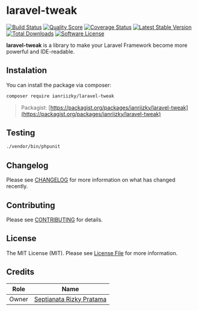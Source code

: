 # laravel-tweak

[![Build Status](https://travis-ci.com/ianriizky/laravel-tweak.svg)](https://travis-ci.org/ianriizky/laravel-tweak)
[![Quality Score](https://img.shields.io/scrutinizer/g/ianriizky/laravel-tweak.svg?style=flat)](https://scrutinizer-ci.com/g/ianriizky/laravel-tweak)
[![Coverage Status](https://coveralls.io/repos/github/ianriizky/laravel-tweak/badge.svg)](https://coveralls.io/github/ianriizky/laravel-tweak)
[![Latest Stable Version](https://poser.pugx.org/ianriizky/laravel-tweak/v/stable.svg)](https://packagist.org/packages/ianriizky/laravel-tweak)
[![Total Downloads](https://poser.pugx.org/ianriizky/laravel-tweak/d/total.svg)](https://packagist.org/packages/ianriizky/laravel-tweak)
[![Software License](https://poser.pugx.org/ianriizky/laravel-tweak/license.svg)](https://packagist.org/packages/ianriizky/laravel-tweak)

**laravel-tweak** is a library to make your Laravel Framework become more powerful and IDE-readable.

## Instalation
You can install the package via composer:

```bash
composer require ianriizky/laravel-tweak
```
> Packagist: [https://packagist.org/packages/ianriizky/laravel-tweak](https://packagist.org/packages/ianriizky/laravel-tweak)

## Testing
```bash
./vendor/bin/phpunit
```

## Changelog

Please see [CHANGELOG](CHANGELOG.md) for more information on what has changed recently.

## Contributing

Please see [CONTRIBUTING](CONTRIBUTING.md) for details.

## License

The MIT License (MIT). Please see [License File](LICENSE.md) for more information.

## Credits
| Role | Name |
| ---- | ---- |
| Owner | [Septianata Rizky Pratama](https://github.com/ianriizky) |
